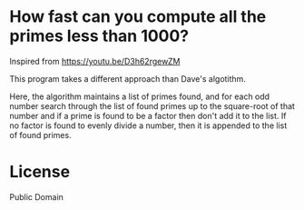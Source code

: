 # How fast can you compute all the primes less than 1000?
Inspired from https://youtu.be/D3h62rgewZM

This program takes a different approach than Dave's algotithm.

Here, the algorithm maintains a list of primes found, and for
each odd number search through the list of found primes up to
the square-root of that number and if a prime is found to be a
factor then don't add it to the list.  If no factor is found
to evenly divide a number, then it is appended to the list of
found primes.

# License

Public Domain
